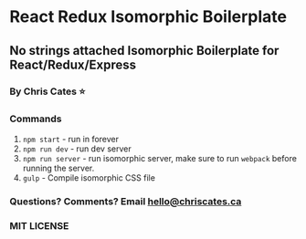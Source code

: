 # React Redux Isomorphic Boilerplate
## No strings attached Isomorphic Boilerplate for React/Redux/Express
### By Chris Cates :star:

### Commands
1. `npm start` - run in forever
2. `npm run dev` - run dev server
3. `npm run server` - run isomorphic server, make sure to run `webpack` before running the server.
4. `gulp` - Compile isomorphic CSS file

### Questions? Comments? Email hello@chriscates.ca
### MIT LICENSE
